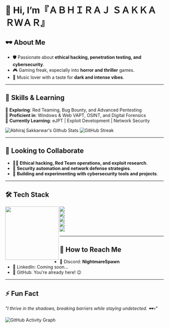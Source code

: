 # 👋 Hi, I’m『ＡＢＨＩＲＡＪ ＳＡＫＫＡＲＷＡＲ』


## 🕶️ About Me  
- 🛡️ Passionate about **ethical hacking, penetration testing, and cybersecurity**.  
- 🎮 Gaming freak, especially into **horror and thriller** games.  
- 🎵 Music lover with a taste for **dark and intense vibes**.  

---

## 🚀 Skills & Learning  

🔹 **Exploring**: Red Teaming, Bug Bounty, and Advanced Pentesting  
🔹 **Proficient in**: Windows & Web VAPT, OSINT, and Digital Forensics  
🔹 **Currently Learning**: eJPT | Exploit Development | Network Security  

![Abhiraj Sakkarwar's Github Stats](https://github-readme-stats.vercel.app/api?username=0xSilentPwn&show_icons=true&theme=radical&count_private=true&bg_color=0d1117&title_color=ff6e96&text_color=ffffff&icon_color=79ff97&border_color=ff6e96)
![GitHub Streak](https://github-readme-streak-stats.herokuapp.com/?user=0xSilentPwn&theme=radical&background=0d1117&border=ff6e96)


---

## 🤝 Looking to Collaborate  
- 🏴‍☠️ **Ethical hacking, Red Team operations, and exploit research**.  
- 🔬 **Security automation and network defense strategies**.  
- 👾 **Building and experimenting with cybersecurity tools and projects**.  

---

## 🛠️ Tech Stack

<p align="center">
  <img align="left" src="https://github-readme-stats.vercel.app/api/top-langs/?username=0xSilentPwn&layout=compact&theme=radical&bg_color=0d1117&title_color=ff6e96&text_color=ffffff&icon_color=79ff97&border_color=ff6e96" height="170px"/>
  
  <!-- Tech Stack (Vertical) -->
  <p align="left">
    <a href="#"><img src="https://img.shields.io/badge/Python-3776AB?style=for-the-badge&logo=python&logoColor=white"></a><br>
    <a href="#"><img src="https://img.shields.io/badge/Linux-FCC624?style=for-the-badge"></a><br>
    <a href="#"><img src="https://img.shields.io/badge/Metasploit-5C2019?style=for-the-badge&logo=metasploit&logoColor=white"></a><br>
    <a href="#"><img src="https://img.shields.io/badge/Burp_Suite-FF6F00?style=for-the-badge&logo=burp-suite&logoColor=white"></a><br>
    <a href="#"><img src="https://img.shields.io/badge/Wireshark-0078D7?style=for-the-badge&logo=wireshark&logoColor=white"></a>
  </p>
</p>

---
## 📡 How to Reach Me  
- 💬 Discord: **NightmareSpawn**  
- 🔗 LinkedIn: Coming soon...  
- 📜 GitHub: You're already here! 😉  

---

## ⚡ Fun Fact  
_"I thrive in the shadows, breaking barriers while staying undetected. 🕶️💀"_

![GitHub Activity Graph](https://github-readme-activity-graph.vercel.app/graph?username=0xSilentPwn&theme=dracula)  
